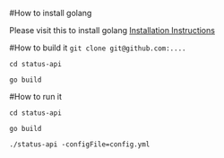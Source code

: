 #How to install golang

Please visit this to install golang [Installation Instructions](https://golang.org/doc/install#install)

#How to build it
`git clone git@github.com:....`

`cd status-api`

`go build`

#How to run it

`cd status-api`

`go build`

`./status-api -configFile=config.yml`
